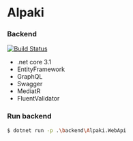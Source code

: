 # Alpaki

### Backend
[![Build Status](https://travis-ci.org/arborQ/Alpaki.svg?branch=master?branch=master)](https://travis-ci.org/github/arborQ/Alpaki)

* .net core 3.1
* EntityFramework
* GraphQL
* Swagger
* MediatR
* FluentValidator

### Run backend

```sh
$ dotnet run -p .\backend\Alpaki.WebApi
```
